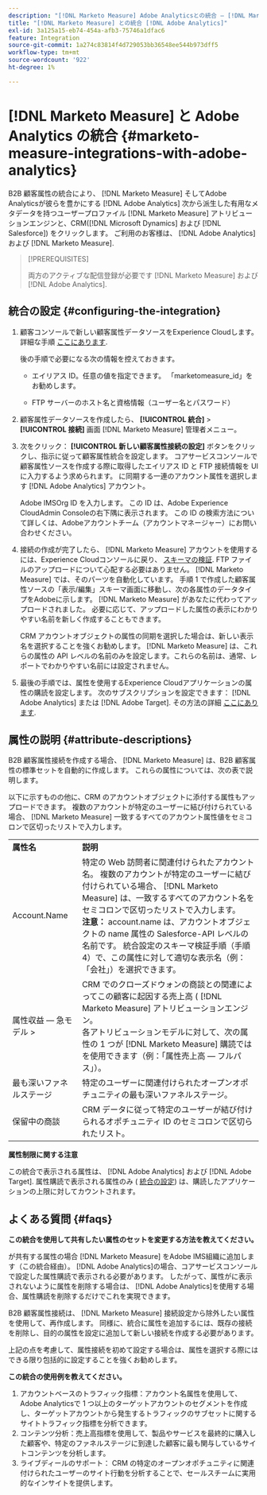 ```yaml
---
description: "[!DNL Marketo Measure] Adobe Analyticsとの統合 — [!DNL Marketo Measure]"
title: "[!DNL Marketo Measure] との統合 [!DNL Adobe Analytics]"
exl-id: 3a125a15-eb74-454a-afb3-75746a1dfac6
feature: Integration
source-git-commit: 1a274c83814f4d729053bb36548ee544b973dff5
workflow-type: tm+mt
source-wordcount: '922'
ht-degree: 1%

---
```


# [!DNL Marketo Measure] と Adobe Analytics の統合 {#marketo-measure-integrations-with-adobe-analytics}

B2B 顧客属性の統合により、 [!DNL Marketo Measure] そしてAdobe Analyticsが彼らを豊かにする [!DNL Adobe Analytics] 次から派生した有用なメタデータを持つユーザープロファイル [!DNL Marketo Measure] アトリビューションエンジンと、CRM([!DNL Microsoft Dynamics] および [!DNL Salesforce]) をクリックします。 ご利用のお客様は、 [!DNL Adobe Analytics] および [!DNL Marketo Measure].

>[!PREREQUISITES]
>
>両方のアクティブな配信登録が必要です [!DNL Marketo Measure] および [!DNL Adobe Analytics].

## 統合の設定 {#configuring-the-integration}

1. 顧客コンソールで新しい顧客属性データソースをExperience Cloudします。 詳細な手順 [ここにあります](https://experienceleague.adobe.com/docs/core-services/interface/services/customer-attributes/t-crs-usecase.html?lang=ja).

   後の手順で必要になる次の情報を控えておきます。

   * エイリアス ID。任意の値を指定できます。 「marketomeasure_id」をお勧めします。

   * FTP サーバーのホスト名と資格情報（ユーザー名とパスワード）

1. 顧客属性データソースを作成したら、 **[!UICONTROL 統合]** > **[!UICONTROL 接続]** 画面 [!DNL Marketo Measure] 管理者メニュー。

1. 次をクリック： **[!UICONTROL 新しい顧客属性接続の設定]** ボタンをクリックし、指示に従って顧客属性統合を設定します。 コアサービスコンソールで顧客属性ソースを作成する際に取得したエイリアス ID と FTP 接続情報を UI に入力するよう求められます。 に同期する一連のアカウント属性を選択します [!DNL Adobe Analytics] アカウント。

   Adobe IMSOrg ID を入力します。 この ID は、Adobe Experience CloudAdmin Consoleの右下隅に表示されます。 この ID の検索方法について詳しくは、Adobeアカウントチーム（アカウントマネージャー）にお問い合わせください。

1. 接続の作成が完了したら、 [!DNL Marketo Measure] アカウントを使用するには、Experience Cloudコンソールに戻り、 [スキーマの検証](https://experienceleague.adobe.com/docs/core-services/interface/services/customer-attributes/validate-schema.html?lang=en). FTP ファイルのアップロードについて心配する必要はありません。 [!DNL Marketo Measure] では、そのパーツを自動化しています。 手順 1 で作成した顧客属性ソースの「表示/編集」スキーマ画面に移動し、次の各属性のデータタイプをAdobeに示します。 [!DNL Marketo Measure] があなたに代わってアップロードされました。 必要に応じて、アップロードした属性の表示にわかりやすい名前を新しく作成することもできます。

   CRM アカウントオブジェクトの属性の同期を選択した場合は、新しい表示名を選択することを強くお勧めします。 [!DNL Marketo Measure] は、これらの属性の API レベルの名前のみを設定します。これらの名前は、通常、レポートでわかりやすい名前には設定されません。

1. 最後の手順では、属性を使用するExperience Cloudアプリケーションの属性の購読を設定します。 次のサブスクリプションを設定できます： [!DNL Adobe Analytics] または [!DNL Adobe Target].  その方法の詳細 [ここにあります](https://experienceleague.adobe.com/docs/core-services/interface/services/customer-attributes/subscription.html).

## 属性の説明 {#attribute-descriptions}

B2B 顧客属性接続を作成する場合、 [!DNL Marketo Measure] は、B2B 顧客属性の標準セットを自動的に作成します。 これらの属性については、次の表で説明します。

以下に示すものの他に、CRM のアカウントオブジェクトに添付する属性もアップロードできます。 複数のアカウントが特定のユーザーに結び付けられている場合、 [!DNL Marketo Measure] 一致するすべてのアカウント属性値をセミコロンで区切ったリストで入力します。

<table> 
 <colgroup> 
  <col> 
  <col> 
 </colgroup> 
 <tbody> 
  <tr> 
   <td><b>属性名</b></td> 
   <td><b>説明</b></td>
  </tr> 
  <tr> 
   <td>Account.Name</td> 
   <td>特定の Web 訪問者に関連付けられたアカウント名。 複数のアカウントが特定のユーザーに結び付けられている場合、 [!DNL Marketo Measure] は、一致するすべてのアカウント名をセミコロンで区切ったリストで入力します。<br/>
   <strong>注意：</strong> account.name は、アカウントオブジェクトの name 属性の Salesforce-API レベルの名前です。 統合設定のスキーマ検証手順（手順 4）で、この属性に対して適切な表示名（例：「会社」）を選択できます。</td>
  </tr>
  <tr> 
   <td>属性収益 — 急モデル &gt;</td> 
   <td>CRM でのクローズドウォンの商談との関連によってこの顧客に起因する売上高 ( [!DNL Marketo Measure] アトリビューションエンジン。<br/>
   各アトリビューションモデルに対して、次の属性の 1 つが [!DNL Marketo Measure] 購読ではを使用できます（例：「属性売上高 — フルパス」）。</td>
  </tr>
  <tr> 
   <td>最も深いファネルステージ</td> 
   <td>特定のユーザーに関連付けられたオープンオポチュニティの最も深いファネルステージ。</td>
  </tr>
  <tr> 
   <td>保留中の商談</td> 
   <td>CRM データに従って特定のユーザーが結び付けられるオポチュニティ ID のセミコロンで区切られたリスト。</td>
  </tr> 
 </tbody> 
</table>

**属性制限に関する注意**

この統合で表示される属性は、 [!DNL Adobe Analytics] および [!DNL Adobe Target]. 属性購読で表示される属性のみ ( [統合の設定](#configuring-the-integration)) は、購読したアプリケーションの上限に対してカウントされます。

## よくある質問 {#faqs}

**この統合を使用して共有したい属性のセットを変更する方法を教えてください。**

が共有する属性の場合 [!DNL Marketo Measure] をAdobe IMS組織に追加します（この統合経由）。 [!DNL Adobe Analytics]の場合、コアサービスコンソールで設定した属性購読で表示される必要があります。 したがって、属性がに表示されないように属性を削除する場合は、 [!DNL Adobe Analytics]を使用する場合、属性購読を削除するだけでこれを実現できます。

B2B 顧客属性接続は、 [!DNL Marketo Measure] 接続設定から除外したい属性を使用して、再作成します。 同様に、統合に属性を追加するには、既存の接続を削除し、目的の属性を設定に追加して新しい接続を作成する必要があります。

上記の点を考慮して、属性接続を初めて設定する場合は、属性を選択する際にはできる限り包括的に設定することを強くお勧めします。

**この統合の使用例を教えてください。**

1. アカウントベースのトラフィック指標：アカウント名属性を使用して、Adobe Analyticsで 1 つ以上のターゲットアカウントのセグメントを作成し、ターゲットアカウントから発生するトラフィックのサブセットに関するサイトトラフィック指標を分析できます。
1. コンテンツ分析：売上高指標を使用して、製品やサービスを最終的に購入した顧客や、特定のファネルステージに到達した顧客に最も関与しているサイトコンテンツを分析します。
1. ライブディールのサポート： CRM の特定のオープンオポチュニティに関連付けられたユーザーのサイト行動を分析することで、セールスチームに実用的なインサイトを提供します。
